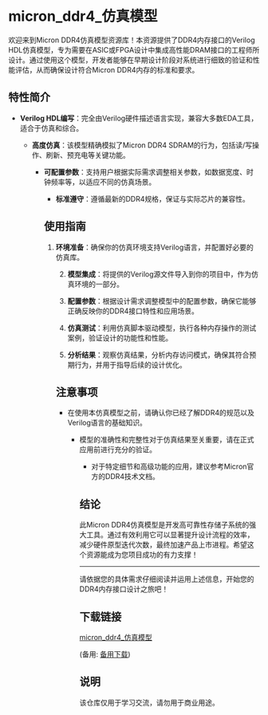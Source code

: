 # micron_ddr4_仿真模型

欢迎来到Micron DDR4仿真模型资源库！本资源提供了DDR4内存接口的Verilog HDL仿真模型，专为需要在ASIC或FPGA设计中集成高性能DRAM接口的工程师所设计。通过使用这个模型，开发者能够在早期设计阶段对系统进行细致的验证和性能评估，从而确保设计符合Micron DDR4内存的标准和要求。

## 特性简介

- **Verilog HDL编写**：完全由Verilog硬件描述语言实现，兼容大多数EDA工具，适合于仿真和综合。

  - **高度仿真**：该模型精确模拟了Micron DDR4 SDRAM的行为，包括读/写操作、刷新、预充电等关键功能。

    - **可配置参数**：支持用户根据实际需求调整相关参数，如数据宽度、时钟频率等，以适应不同的仿真场景。

      - **标准遵守**：遵循最新的DDR4规格，保证与实际芯片的兼容性。

      ## 使用指南

      1. **环境准备**：确保你的仿真环境支持Verilog语言，并配置好必要的仿真库。

         2. **模型集成**：将提供的Verilog源文件导入到你的项目中，作为仿真环境的一部分。

         3. **配置参数**：根据设计需求调整模型中的配置参数，确保它能够正确反映你的DDR4接口特性和应用场景。

         4. **仿真测试**：利用仿真脚本驱动模型，执行各种内存操作的测试案例，验证设计的功能性和性能。

         5. **分析结果**：观察仿真结果，分析内存访问模式，确保其符合预期行为，并用于指导后续的设计优化。

         ## 注意事项

         - 在使用本仿真模型之前，请确认你已经了解DDR4的规范以及Verilog语言的基础知识。

           - 模型的准确性和完整性对于仿真结果至关重要，请在正式应用前进行充分的验证。

             - 对于特定细节和高级功能的应用，建议参考Micron官方的DDR4技术文档。

             ## 结论

             此Micron DDR4仿真模型是开发高可靠性存储子系统的强大工具。通过有效利用它可以显著提升设计流程的效率，减少硬件原型迭代次数，最终加速产品上市进程。希望这个资源能成为您项目成功的有力支撑！

             ---

             请依据您的具体需求仔细阅读并运用上述信息，开始您的DDR4内存接口设计之旅吧！

             ## 下载链接
             [micron_ddr4_仿真模型](https://pan.quark.cn/s/3a46ff640869) 

             (备用: [备用下载](https://pan.baidu.com/s/1O7vkJBOGNLoAS8BnugPK_g?pwd=eiux))

             ## 说明

             该仓库仅用于学习交流，请勿用于商业用途。
